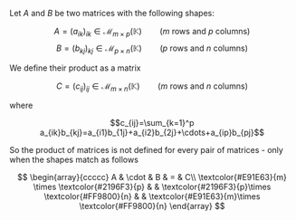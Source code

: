 Let $A$ and $B$ be two matrices with the following shapes:

$$A=(a_{ik})_{ik}\in\mathcal{M}_{m\times p}(\mathbb{K})\qquad\text{(\(m\) rows and \(p\) columns)}$$
$$B=(b_{kj})_{kj}\in\mathcal{M}_{p\times n}(\mathbb{K})\qquad\text{(\(p\) rows and \(n\) columns)}$$

We define their product as a matrix

$$C=(c_{ij})_{ij}\in\mathcal{M}_{m\times n}(\mathbb{K})\qquad\text{(\(m\) rows and \(n\) columns)}$$

where

$$c_{ij}=\sum_{k=1}^p a_{ik}b_{kj}=a_{i1}b_{1j}+a_{i2}b_{2j}+\cdots+a_{ip}b_{pj}$$

So the product of matrices is not defined for every pair of matrices - only when the shapes match as follows

$$
\begin{array}{ccccc}
A & \cdot & B  & = & C\\
\textcolor{#E91E63}{m} \times \textcolor{#2196F3}{p} &  & \textcolor{#2196F3}{p}\times \textcolor{#FF9800}{n}  &  & \textcolor{#E91E63}{m}\times \textcolor{#FF9800}{n}
\end{array}
$$